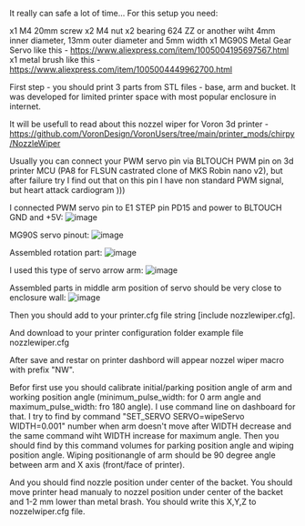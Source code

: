 It really can safe a lot of time...
For this setup you need:

x1 M4 20mm screw
x2 M4 nut
x2 bearing 624 ZZ or another wiht 4mm inner diameter, 13mm outer diameter and 5mm width
x1 MG90S Metal Gear Servo like this - https://www.aliexpress.com/item/1005004195697567.html
x1 metal brush like this - https://www.aliexpress.com/item/1005004449962700.html

First step - you should print 3 parts from STL files - base, arm and bucket. It was developed for limited printer space with most popular enclosure in internet.

It will be usefull to read about this nozzel wiper for Voron 3d printer - https://github.com/VoronDesign/VoronUsers/tree/main/printer_mods/chirpy/NozzleWiper

Usually you can connect your PWM servo pin via BLTOUCH PWM pin on 3d printer MCU (PA8 for FLSUN castrated clone of MKS Robin nano v2), but after failure try I find 
out that on this pin I have non standard PWM signal, but heart attack cardiogram )))

I connected PWM servo pin to E1 STEP pin PD15 and power to BLTOUCH GND and +5V:
![image](https://github.com/ViktorDiy/FLSUN-V400-nozzle-wipe/assets/147925158/a32e8b0b-0394-4e7f-bca7-0ee199edee72)

MG90S servo pinout:
![image](https://github.com/ViktorDiy/FLSUN-V400-nozzle-wipe/assets/147925158/5bb4ba07-d599-49fb-af3d-2f71cc971184)

Assembled rotation part:
![image](https://github.com/ViktorDiy/FLSUN-V400-nozzle-wipe/assets/147925158/1b627ad5-fa38-441a-a3de-f6b337808114)

I used this type of servo arrow arm:
![image](https://github.com/ViktorDiy/FLSUN-V400-nozzle-wipe/assets/147925158/b05194e9-f32c-494f-8739-ed448f7d2972)

Assembled parts in middle arm position of servo should be very close to enclosure wall:
![image](https://github.com/ViktorDiy/FLSUN-V400-nozzle-wipe/assets/147925158/7e75890f-0aca-4b11-99e7-11304e907240)

Then you should add to your printer.cfg file string [include nozzlewiper.cfg].

And download to your printer configuration folder example file nozzlewiper.cfg

After save and restar on printer dashbord will appear nozzel wiper macro with prefix "NW".

Befor first use you should calibrate initial/parking position angle of arm and working position angle (minimum_pulse_width: for 0 arm angle and maximum_pulse_width: fro 180 angle).
I use command line on dashboard for that. I try to find by command "SET_SERVO SERVO=wipeServo WIDTH=0.001" number when arm doesn't move after WIDTH decrease and the same 
command wiht WIDTH increase for maximum angle.
Then you should find by this command volumes for parking position angle and wiping position angle. Wiping positionangle of arm should be 90 degree angle between arm and X axis (front/face of printer).

And you should find nozzle position under center of the backet. You should move printer head manualy to nozzel position under center of the backet and 1-2 mm lower than metal brash.
You should write this X,Y,Z to nozzelwiper.cfg file.
